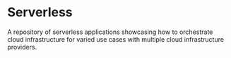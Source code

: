 # Serverless

A repository of serverless applications showcasing how to orchestrate cloud infrastructure for varied use cases with multiple cloud infrastructure providers. 
